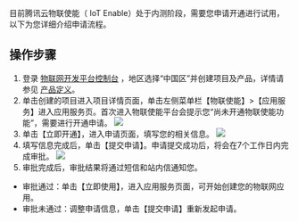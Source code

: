 

目前腾讯云物联使能（ IoT Enable）处于内测阶段，需要您申请开通进行试用，以下为您详细介绍申请流程。

## 操作步骤

1. 登录 [物联网开发平台控制台](https://console.cloud.tencent.com/iotexplorer) ，地区选择“中国区”并创建项目及产品，详情请参见 [产品定义](https://cloud.tencent.com/document/product/1081/34739)。
2. 单击创建的项目进入项目详情页面，单击左侧菜单栏【物联使能】>【应用服务】进入应用服务页。首次进入物联使能平台会提示您“尚未开通物联使能功能”，需要进行开通申请。
![](https://main.qcloudimg.com/raw/45e617976e4f63ecd46d33b34e5b09c0.jpg)
3. 单击【立即开通】，进入申请页面，填写您的相关信息。
![](https://main.qcloudimg.com/raw/72814b5168e7fb8c6931ca2202c57a68.jpg)
4. 填写信息完成后，单击【提交申请】。申请提交成功后，将会在7个工作日内完成审批。
![](https://main.qcloudimg.com/raw/f987a521be09e39db4382bfecd8d56d5.jpg)
5. 审批完成后，审批结果将通过短信和站内信通知您。
  - 审批通过：单击【立即使用】，进入应用服务页面，可开始创建您的物联网应用。
  - 审批未通过：调整申请信息，单击【提交申请】重新发起申请。
